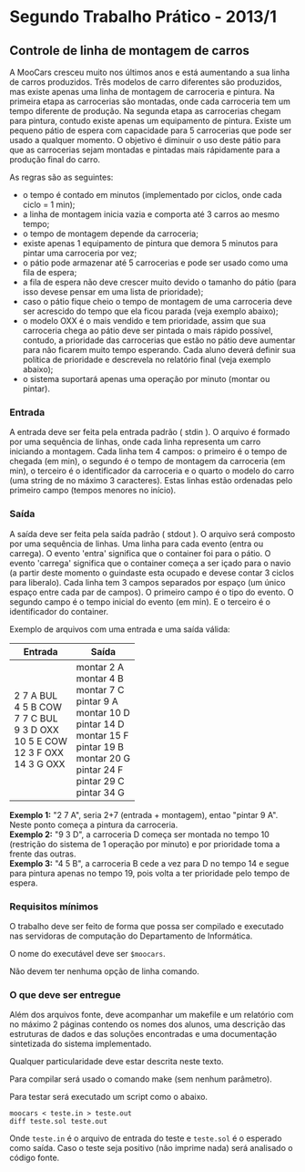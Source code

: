 # Segundo Trabalho Prático - 2013/1

## Controle de linha de montagem de carros

A MooCars cresceu muito nos últimos anos e está aumentando a sua linha de carros produzidos. Três modelos de carro diferentes são produzidos, mas existe apenas uma linha de montagem de carroceria e pintura. Na primeira etapa as carrocerias são montadas, onde cada carroceria tem um tempo diferente de produção. Na segunda etapa as carrocerias chegam para pintura, contudo existe apenas um equipamento de pintura. Existe um pequeno pátio de espera com capacidade para 5 carrocerias que pode ser usado a qualquer momento. O objetivo é diminuir o uso deste pátio para que as carrocerias sejam montadas e pintadas mais rápidamente para a produção final do carro.

As regras são as seguintes:

- o tempo é contado em minutos (implementado por ciclos, onde cada ciclo = 1 min);
- a linha de montagem inicia vazia e comporta até 3 carros ao mesmo tempo;
- o tempo de montagem depende da carroceria;
- existe apenas 1 equipamento de pintura que demora 5 minutos para pintar uma carroceria por vez;
- o pátio pode armazenar até 5 carrocerias e pode ser usado como uma fila de espera;
- a fila de espera não deve crescer muito devido o tamanho do pátio (para isso deve­se pensar em uma lista de prioridade);
- caso o pátio fique cheio o tempo de montagem de uma carroceria deve ser acrescido do tempo que ela ficou parada (veja exemplo abaixo);
- o modelo OXX é o mais vendido e tem prioridade, assim que sua carroceria chega ao pátio deve ser pintada o mais rápido possível, contudo, a prioridade das carrocerias que estão no pátio deve aumentar para não ficarem muito tempo esperando. Cada aluno deverá definir sua política de prioridade e descreve­la no relatório final (veja exemplo abaixo);
- o sistema suportará apenas uma operação por minuto (montar ou pintar).

### Entrada

A entrada deve ser feita pela entrada padrão ( stdin ). O arquivo é formado por uma sequência de linhas, onde cada linha representa um carro iniciando a montagem. Cada linha tem 4 campos: o primeiro é o tempo de chegada (em min), o segundo é o tempo de montagem da carroceria (em min), o terceiro é o identificador da carroceria e o quarto o modelo do carro (uma string de no máximo 3 caracteres). Estas linhas estão ordenadas pelo primeiro campo (tempos menores no início).

### Saída

A saída deve ser feita pela saída padrão ( stdout ). O arquivo será composto por uma sequência de linhas. Uma linha para cada evento (entra ou carrega). O evento 'entra' significa que o container foi para o pátio. O evento 'carrega' significa que o container começa a ser içado para o navio (a partir deste momento o guindaste esta ocupado e deve­se contar 3 ciclos para libera­lo). Cada linha tem 3 campos separados por espaço (um único espaço entre cada par de campos). O primeiro campo é o tipo do evento. O segundo campo é o tempo inicial do evento (em min). E o terceiro é o identificador do container.

Exemplo de arquivos com uma entrada e uma saída válida:

Entrada|Saída
-|-
2 7 A BUL<br />4 5 B COW<br />7 7 C BUL<br />9 3 D OXX<br />10 5 E COW<br />12 3 F OXX<br />14 3 G OXX|montar 2 A <br />montar 4 B <br />montar 7 C <br />pintar 9 A <br />montar 10 D <br />pintar 14 D <br />montar 15 F <br />pintar 19 B <br />montar 20 G <br />pintar 24 F <br />pintar 29 C <br />pintar 34 G

**Exemplo 1:** "2 7 A", seria 2+7 (entrada + montagem), entao "pintar 9 A". Neste ponto começa a pintura da carroceria.  
**Exemplo 2:** "9 3 D", a carroceria D começa ser montada no tempo 10 (restrição do sistema de 1 operação por minuto) e por prioridade toma a frente das outras.  
**Exemplo 3:** "4 5 B", a carroceria B cede a vez para D no tempo 14 e segue para pintura apenas no tempo 19, pois volta a ter prioridade pelo tempo de espera.  

### Requisitos mínimos

O trabalho deve ser feito de forma que possa ser compilado e executado nas servidoras de computação do Departamento de Informática.

O nome do executável deve ser `$moocars`.

Não devem ter nenhuma opção de linha comando.

### O que deve ser entregue

Além dos arquivos fonte, deve acompanhar um makefile e um relatório com no máximo 2 páginas contendo os nomes dos alunos, uma descrição das estruturas de dados e das soluções encontradas e uma documentação sintetizada do sistema implementado.

Qualquer particularidade deve estar descrita neste texto.

Para compilar será usado o comando make (sem nenhum parâmetro).

Para testar será executado um script como o abaixo.

```terminal
moocars < teste.in > teste.out
diff teste.sol teste.out
```

Onde `teste.in` é o arquivo de entrada do teste e `teste.sol` é o esperado como saída.
Caso o teste seja positivo (não imprime nada) será analisado o código fonte.
